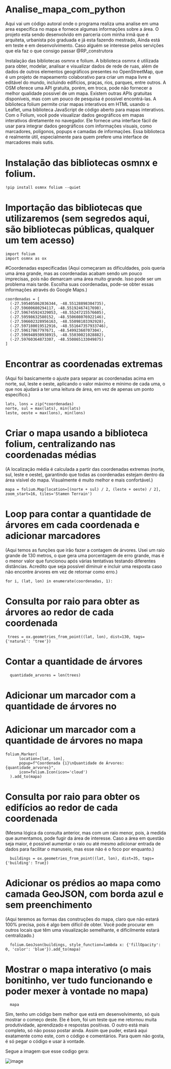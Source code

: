   # Analise_mapa_com_python
  Aqui vai um código autoral onde o programa realiza uma analise em uma area especifica no mapa e fornece algumas informações sobre a área. 
  O projeto esta sendo desenvolvido em parceria com minha irmã que é arquiteta, urbanista pós graduada e já esta fazendo mestrado, Ainda 
  está em teste e em desenvolvimento.
  Caso alguém se interesse pelos servições que ela faz o que consigo passar @RP_construtora
  
  
Instalação das bibliotecas osmnx e folium.
A biblioteca osmnx é utilizada para obter, modelar, analisar e visualizar dados de rede de ruas,
além de dados de outros elementos geográficos presentes no OpenStreetMap, que é um projeto de mapeamento colaborativo
para criar um mapa livre e editável do mundo, incluindo edifícios, praças, rios, parques, entre outros.
A OSM oferece uma API gratuita, porém, em troca, pode não fornecer a melhor qualidade possível de um mapa.
Existem outras APIs gratuitas disponíveis, mas com um pouco de pesquisa é possível encontrá-las.
A biblioteca folium permite criar mapas interativos em HTML usando o Leaflet,
uma biblioteca JavaScript de código aberto para mapas interativos.
Com o Folium, você pode visualizar dados geográficos em mapas interativos diretamente no navegador.
Ele fornece uma interface fácil de usar para integrar dados geográficos com informações visuais, como marcadores, polígonos,
popups e camadas de informações. Essa biblioteca é realmente útil, especialmente para quem prefere uma interface de marcadores mais sutis.
  
  # Instalação das bibliotecas osmnx e folium.
  
    !pip install osmnx folium --quiet
  
  # Importação das bibliotecas que utilizaremos (sem segredos aqui, são bibliotecas públicas, qualquer um tem acesso)
  
    import folium
    import osmnx as ox
  
  #Coordenadas especificadas 
(Aqui começaram as dificuldades, pois queria uma área grande, mas as coordenadas acabam sendo um
pouco imprecisas, pois não demarcam uma área muito grande. Isso pode ser um problema mais tarde.
Escolha suas coordenadas, pode-se obter essas informações através do Google Maps.)
  
    coordenadas = [
      (-27.595405862036344, -48.55128898304735),
      (-27.59600680294117, -48.55192467417698),
      (-27.596745924329053, -48.55247215576605),
      (-27.59598632580152, -48.550608076922146),
      (-27.596602328956163, -48.55098103392928),
      (-27.597180019512916, -48.551647357933746),
      (-27.59617867797671, -48.54992360707304),
      (-27.596948930938915, -48.55030021028882),
      (-27.59760364873307, -48.550865133049875)
    ]
  
 # Encontrar as coordenadas extremas 
(Aqui foi basicamente o ajuste para separar as coordenadas acima em norte, sul, leste e oeste,
aplicando o valor máximo e mínimo de cada uma, o que nos ajudará a ter uma leitura de área, em vez de apenas um ponto específico.)

    lats, lons = zip(*coordenadas)   
    norte, sul = max(lats), min(lats)
    leste, oeste = max(lons), min(lons)
  
  # Criar o mapa usando a biblioteca folium, centralizando nas coordenadas médias
(A localização média é calculada a partir das coordenadas extremas (norte, sul, leste e oeste),
garantindo que todas as coordenadas estejam dentro da área visível do mapa. Visualmente é muito melhor e mais confortável.)

    mapa = folium.Map(location=[(norte + sul) / 2, (leste + oeste) / 2], zoom_start=16, tiles='Stamen Terrain')
  
   # Loop para contar a quantidade de árvores em cada coordenada e adicionar marcadores
(Aqui temos as funções que irão fazer a contagem de árvores. Usei um raio grande de 130 metros, o que gera uma porcentagem de erro grande, mas é o menor valor que funcionou após várias tentativas testando diferentes distâncias. Acredito que seja possível diminuir e incluir uma resposta caso não encontre árvores em vez de retornar como erro.)
   
    for i, (lat, lon) in enumerate(coordenadas, 1):
    
# Consulta por raio para obter as árvores ao redor de cada coordenada

     trees = ox.geometries_from_point((lat, lon), dist=130, tags={'natural': 'tree'})
    
# Contar a quantidade de árvores
      quantidade_arvores = len(trees)
  
# Adicionar um marcador com a quantidade de árvores no
# Adicionar um marcador com a quantidade de árvores no mapa
    folium.Marker(
          location=[lat, lon],
          popup=f"Coordenada {i}\nQuantidade de Árvores: {quantidade_arvores}",
          icon=folium.Icon(icon='cloud')
      ).add_to(mapa)
  
# Consulta por raio para obter os edifícios ao redor de cada coordenada
(Mesma lógica da consulta anterior, mas com um raio menor, pois, à medida que aumentamos, pode fugir da área de interesse.
Caso a área em questão seja maior, é possível aumentar o raio ou até mesmo adicionar entrada de dados para facilitar o manuseio,
mas esse não é o foco por enquanto.)

      buildings = ox.geometries_from_point((lat, lon), dist=35, tags={'building': True})
  
# Adicionar os prédios ao mapa como camada GeoJSON, com borda azul e sem preenchimento
(Aqui teremos as formas das construções do mapa, claro que não estará 100% precisa, pois é algo bem difícil de obter.
Você pode procurar em outros locais que têm uma visualização semelhante, e dificilmente estará centralizado.)
      
      folium.GeoJson(buildings, style_function=lambda x: {'fillOpacity': 0, 'color': 'blue'}).add_to(mapa)
  
  # Mostrar o mapa interativo (o mais bonitinho, ver tudo funcionando e poder mexer à vontade no mapa)
      mapa
  
Sim, tenho um código bem melhor que está em desenvolvimento, só quis mostrar o começo deste.
Ele é bom, foi um teste que me retornou muita produtividade, aprendizado e respostas positivas.
O outro está mais completo, só não posso postar ainda. Assim que puder, estará aqui exatamente como este,
com o código e comentários. Para quem não gosta, é só pegar o código e usar à vontade.

  Segue a imagem que esse codigo gera:

  ![image](https://github.com/SraPadilha/Analise_mapa_com_python/assets/110247189/60e3c042-88fd-4855-9181-222e1118f6cf)
